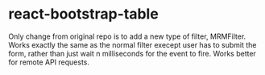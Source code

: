 # react-bootstrap-table

Only change from original repo is to add a new type of filter, MRMFilter. Works exactly the same as the normal filter execept user has to submit the form, rather than just wait n milliseconds for the event to fire. Works better for remote API requests. 
